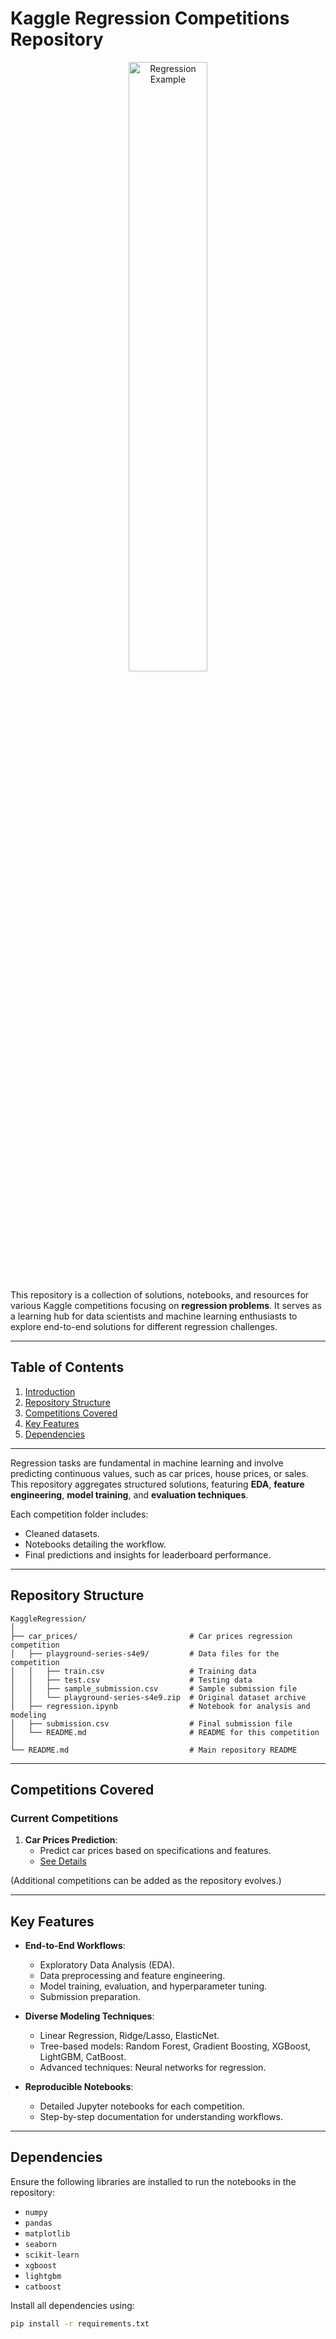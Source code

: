 # Kaggle Regression Competitions Repository

<p align="center">
    <img src="[https://upload.wikimedia.org/wikipedia/commons/thumb/a/a6/Regression_example.jpg/1200px-Regression_example.jpg](https://www.machinelearningplus.com/wp-content/uploads/2017/09/linear_vs_logistic_regression.jpg)" alt="Regression Example" width="50%">
</p>

This repository is a collection of solutions, notebooks, and resources for various Kaggle competitions focusing on **regression problems**. It serves as a learning hub for data scientists and machine learning enthusiasts to explore end-to-end solutions for different regression challenges.

---

## Table of Contents

1. [Introduction](#introduction)
2. [Repository Structure](#repository-structure)
3. [Competitions Covered](#competitions-covered)
4. [Key Features](#key-features)
5. [Dependencies](#dependencies)

---

Regression tasks are fundamental in machine learning and involve predicting continuous values, such as car prices, house prices, or sales. This repository aggregates structured solutions, featuring **EDA**, **feature engineering**, **model training**, and **evaluation techniques**.

Each competition folder includes:
- Cleaned datasets.
- Notebooks detailing the workflow.
- Final predictions and insights for leaderboard performance.

---

## Repository Structure

```plaintext
KaggleRegression/
│
├── car_prices/                         # Car prices regression competition
│   ├── playground-series-s4e9/         # Data files for the competition
│   │   ├── train.csv                   # Training data
│   │   ├── test.csv                    # Testing data
│   │   ├── sample_submission.csv       # Sample submission file
│   │   └── playground-series-s4e9.zip  # Original dataset archive
│   ├── regression.ipynb                # Notebook for analysis and modeling
│   ├── submission.csv                  # Final submission file
│   └── README.md                       # README for this competition
│
└── README.md                           # Main repository README
```
---

## Competitions Covered

### Current Competitions
1. **Car Prices Prediction**:
   - Predict car prices based on specifications and features.
   - [See Details](./car_prices/README.md)

(Additional competitions can be added as the repository evolves.)

---

## Key Features

- **End-to-End Workflows**:
  - Exploratory Data Analysis (EDA).
  - Data preprocessing and feature engineering.
  - Model training, evaluation, and hyperparameter tuning.
  - Submission preparation.

- **Diverse Modeling Techniques**:
  - Linear Regression, Ridge/Lasso, ElasticNet.
  - Tree-based models: Random Forest, Gradient Boosting, XGBoost, LightGBM, CatBoost.
  - Advanced techniques: Neural networks for regression.

- **Reproducible Notebooks**:
  - Detailed Jupyter notebooks for each competition.
  - Step-by-step documentation for understanding workflows.

---

## Dependencies

Ensure the following libraries are installed to run the notebooks in the repository:

- `numpy`
- `pandas`
- `matplotlib`
- `seaborn`
- `scikit-learn`
- `xgboost`
- `lightgbm`
- `catboost`

Install all dependencies using:

```bash
pip install -r requirements.txt
